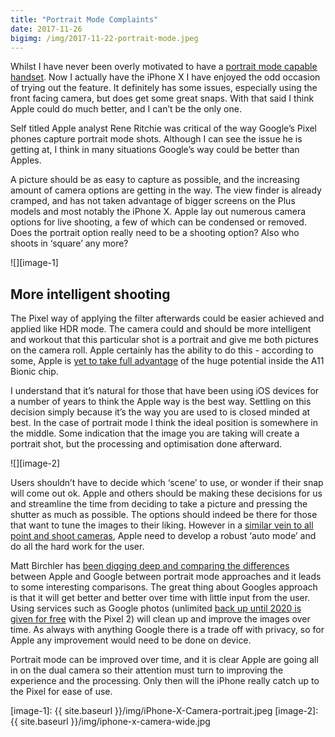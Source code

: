 ```yaml
---
title: "Portrait Mode Complaints"
date: 2017-11-26
bigimg: /img/2017-11-22-portrait-mode.jpeg
---
```

Whilst I have never been overly motivated to have a [portrait mode capable handset][1]. Now I actually have the iPhone X I have enjoyed the odd occasion of trying out the feature. It definitely has some issues, especially using the front facing camera, but does get some great snaps. With that said I think Apple could do much better, and I can’t be the only one.

Self titled Apple analyst Rene Ritchie was critical of the way Google’s Pixel phones capture portrait mode shots. Although I can see the issue he is getting at, I think in many situations Google’s way could be better than Apples. 

A picture should be as easy to capture as possible, and the increasing amount of camera options are getting in the way. The view finder is already cramped, and has not taken advantage of bigger screens on the Plus models and most notably the iPhone X. Apple lay out numerous camera options for live shooting, a few of which can be condensed or removed. Does the portrait option really need to be a shooting option? Also who shoots in ‘square’ any more?

![][image-1]

## More intelligent shooting
The Pixel way of applying the filter afterwards could be easier achieved and applied like HDR mode. The camera could and should be more intelligent and workout that this particular shot is a portrait and give me both pictures on the camera roll. Apple certainly has the ability to do this - according to some, Apple is [yet to take full advantage][2] of the huge potential inside the A11 Bionic chip. 

I understand that it’s natural for those that have been using iOS devices for a number of years to think the Apple way is the best way. Settling on this decision simply because it’s the way you are used to is closed minded at best. In the case of portrait mode I think the ideal position is somewhere in the middle. Some indication that the image you are taking will create a portrait shot, but the processing and optimisation done afterward. 

![][image-2]

Users shouldn’t have to decide which ‘scene’ to use, or wonder if their snap will come out ok. Apple and others should be making these decisions for us and streamline the time from deciding to take a picture and pressing the shutter as much as possible. The options should indeed be there for those that want to tune the images to their liking. However in a [similar vein to all point and shoot cameras][3], Apple need to develop a robust ‘auto mode’ and do all the hard work for the user.

Matt Birchler has [been digging deep and comparing the differences][4] between Apple and Google between portrait mode approaches and it leads to some interesting comparisons. The great thing about Googles approach is that it will get better and better over time with little input from the user. Using services such as Google photos (unlimited [back up until 2020 is given for free][5] with the Pixel 2) will clean up and improve the images over time. As always with anything Google there is a trade off with privacy, so for Apple any improvement would need to be done on device.

Portrait mode can be improved over time, and it is clear Apple are going all in on the dual camera so their attention must turn to improving the experience and the processing. Only then will the iPhone really catch up to the Pixel for ease of use. 

[1]:	https://www.gr36.com/post/2017-08-30-miss-dual-camera/
[2]:	http://mashable.com/2017/09/14/inside-apple-a11-bionic-and-silicon-team/
[3]:	https://digital-photography-school.com/benefits-shooting-auto-mode/
[4]:	https://birchtree.me/blog/google-pixel-2-and-iphone-8-plus-camera-comparison/
[5]:	https://www.engadget.com/2017/10/05/google-photos-pixel-2-limit/

[image-1]:	{{ site.baseurl }}/img/iPhone-X-Camera-portrait.jpeg
[image-2]:	{{ site.baseurl }}/img/iphone-x-camera-wide.jpg